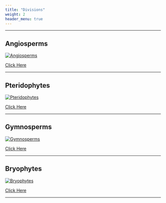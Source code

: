 ```yaml
---
title: "Divisions"
weight: 2
header_menu: true
---
```


---

## Angiosperms

<!-- ![Angiosperms](images/angiosperms.jpg) -->

[![Angiosperms](images/angiosperms.jpg "Angiosperms")](https://pcd.prateekpunetha.dev/ang.html)

[Click Here](https://pcd.prateekpunetha.dev/ang.html)

---

## Pteridophytes

[![Pteridophytes](images/pteridophytes.jpg "Pteridophytes")](https://pcd.prateekpunetha.dev/Pte.html)

[Click Here](https://pcd.prateekpunetha.dev/Pte.html)

---

## Gymnosperms

[![Gymnosperms](images/gymnosperms.jpg "Gymnosperms")](https://pcd.prateekpunetha.dev/gym.html)

[Click Here](https://pcd.prateekpunetha.dev/gym.html)

---

## Bryophytes

[![Bryophytes](images/Bryophytes.jpg "Bryophytes")](https://pcd.prateekpunetha.dev/Bry.html)

[Click Here](https://pcd.prateekpunetha.dev/Bry.html)

---
